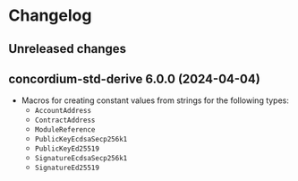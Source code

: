 # Changelog

## Unreleased changes

## concordium-std-derive 6.0.0 (2024-04-04)

- Macros for creating constant values from strings for the following types:
  - `AccountAddress`
  - `ContractAddress`
  - `ModuleReference`
  - `PublicKeyEcdsaSecp256k1`
  - `PublicKeyEd25519`
  - `SignatureEcdsaSecp256k1`
  - `SignatureEd25519`
